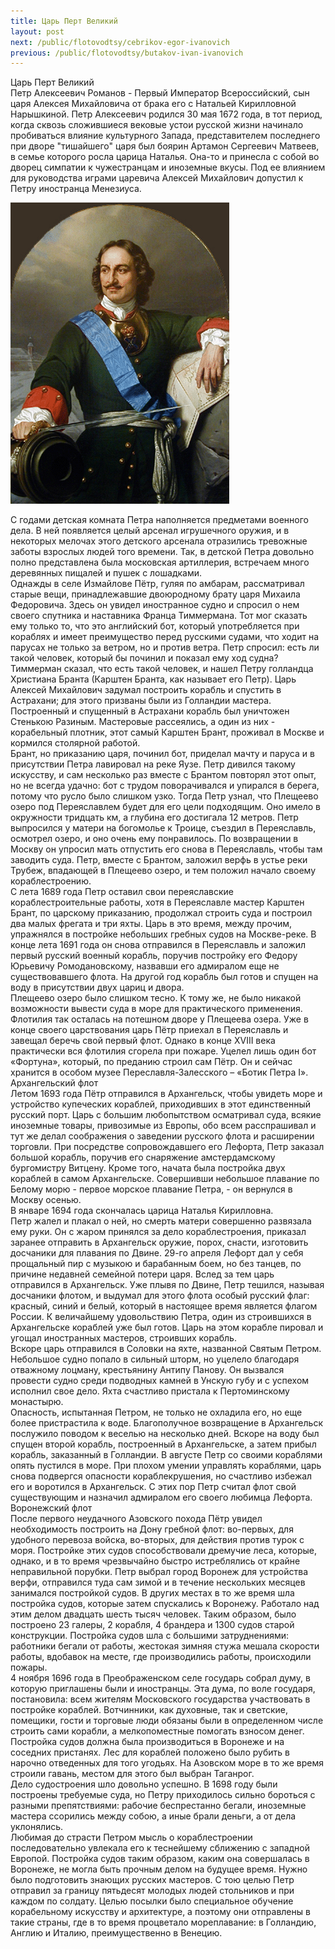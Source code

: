 ```yaml
---
title: Царь Перт Великий
layout: post
next: /public/flotovodtsy/cebrikov-egor-ivanovich
previous: /public/flotovodtsy/butakov-ivan-ivanovich
---
```


Царь Перт Великий   
Петр Алексеевич Романов - Первый Император Всероссийский, сын царя Алексея Михайловича от брака его с Натальей Кирилловной Нарышкиной. Петр Алексеевич родился 30 мая 1672 года, в тот период, когда сквозь сложившиеся вековые устои русской жизни начинало пробиваться влияние культурного Запада, представителем последнего при дворе "тишайшего" царя был боярин Артамон Сергеевич Матвеев, в семье которого росла царица Наталья. Она-то и принесла с собой во дворец симпатии к чужестранцам и иноземные вкусы. Под ее влиянием для руководства играми царевича Алексей Михайлович допустил к Петру иностранца Менезиуса.   
  

![](/assets/img/Petr_Pervyi.gif)  

  
С годами детская комната Петра наполняется предметами военного дела. В ней появляется целый арсенал игрушечного оружия, и в некоторых мелочах этого детского арсенала отразились тревожные заботы взрослых людей того времени. Так, в детской Петра довольно полно представлена была московская артиллерия, встречаем много деревянных пищалей и пушек с лошадками.   
Однажды в селе Измайлове Пётр, гуляя по амбарам, рассматривал старые вещи, принадлежавшие двоюродному брату царя Михаила Федоровича. Здесь он увидел иностранное судно и спросил о нем своего спутника и наставника Франца Тиммермана. Тот мог сказать ему только то, что это английский бот, который употребляется при кораблях и имеет преимущество перед русскими судами, что ходит на парусах не только за ветром, но и против ветра. Петр спросил: есть ли такой человек, который бы починил и показал ему ход судна? Тиммерман сказал, что есть такой человек, и нашел Петру голландца Христиана Бранта (Карштен Бранта, как называет его Петр). Царь Алексей Михайлович задумал построить корабль и спустить в Астрахани; для этого призваны были из Голландии мастера. Построенный и спущенный в Астрахани корабль был уничтожен Стенькою Разиным. Мастеровые рассеялись, а один из них - корабельный плотник, этот самый Карштен Брант, проживал в Москве и кормился столярной работой.   
Брант, но приказанию царя, починил бот, приделал мачту и паруса и в присутствии Петра лавировал на реке Яузе. Петр дивился такому искусству, и сам несколько раз вместе с Брантом повторял этот опыт, но не всегда удачно: бот с трудом поворачивался и упирался в берега, потому что русло было слишком узко. Тогда Петр узнал, что Плещеево озеро под Переяславлем будет для его цели подходящим. Оно имело в окружности тридцать км, а глубина его достигала 12 метров. Петр выпросился у матери на богомолье к Троице, съездил в Переяславль, осмотрел озеро, и оно очень ему понравилось. По возвращении в Москву он упросил мать отпустить его снова в Переяславль, чтобы там заводить суда. Петр, вместе с Брантом, заложил верфь в устье реки Трубеж, впадающей в Плещеево озеро, и тем положил начало своему кораблестроению.   
С лета 1689 года Петр оставил свои переяславские кораблестроительные работы, хотя в Переяславле мастер Карштен Брант, по царскому приказанию, продолжал строить суда и построил два малых фрегата и три яхты. Царь в это время, между прочим, упражнялся в постройке небольших гребных судов на Москве-реке. В конце лета 1691 года он снова отправился в Переяславль и заложил первый русский военный корабль, поручив постройку его Федору Юрьевичу Ромодановскому, назвавши его адмиралом еще не существовавшего флота. На другой год корабль был готов и спущен на воду в присутствии двух цариц и двора.  
Плещеево озеро было слишком тесно. К тому же, не было никакой возможности вывести суда в море для практического применения. Флотилия так осталась на потешном дворе у Плещеева озера. Уже в конце своего царствования царь Пётр приехал в Переяславль и завещал беречь свой первый флот. Однако в конце XVIII века практически вся флотилия сгорела при пожаре. Уцелел лишь один бот «Фортуна», который, по преданию строил сам Пётр. Он и сейчас хранится в особом музее Переславля-Залесского – «Ботик Петра I».  
Архангельский флот  
Летом 1693 года Пётр отправился в Архангельск, чтобы увидеть море и устройство купеческих кораблей, приходивших в этот единственный русский порт. Царь с большим любопытством осматривал суда, всякие иноземные товары, привозимые из Европы, обо всем расспрашивал и тут же делал соображения о заведении русского флота и расширении торговли. При посредстве сопровождавшего его Лефорта, Петр заказал большой корабль, поручив его снаряжение амстердамскому бургомистру Витцену. Кроме того, начата была постройка двух кораблей в самом Архангельске. Совершивши небольшое плавание по Белому морю - первое морское плавание Петра, - он вернулся в Москву осенью.  
В январе 1694 года скончалась царица Наталья Кирилловна.   
Петр жалел и плакал о ней, но смерть матери совершенно развязала ему руки. Он с жаром принялся за дело кораблестроения, приказал заранее отправить в Архангельск оружие, порох, снасти, изготовить досчаники для плавания по Двине. 29-го апреля Лефорт дал у себя прощальный пир с музыкою и барабанным боем, но без танцев, по причине недавней семейной потери царя. Вслед за тем царь отправился в Архангельск. Уже плывя по Двине, Петр тешился, называя досчаники флотом, и выдумал для этого флота особый русский флаг: красный, синий и белый, который в настоящее время является флагом России. К величайшему удовольствию Петра, один из строившихся в Архангельске кораблей уже был готов. Царь на этом корабле пировал и угощал иностранных мастеров, строивших корабль.   
Вскоре царь отправился в Соловки на яхте, названной Святым Петром. Небольшое судно попало в сильный шторм, но уцелело благодаря отважному лоцману, крестьянину Антипу Панову. Он вызвался провести судно среди подводных камней в Унскую губу и с успехом исполнил свое дело. Яхта счастливо пристала к Пертоминскому монастырю.   
Опасность, испытанная Петром, не только не охладила его, но еще более пристрастила к воде. Благополучное возвращение в Архангельск послужило поводом к веселью на несколько дней. Вскоре на воду был спущен второй корабль, построенный в Архангельске, а затем прибыл корабль, заказанный в Голландии. В августе Петр со своими кораблями опять пустился в море. При плохом умении управлять кораблями, царь снова подвергся опасности кораблекрушения, но счастливо избежал его и воротился в Архангельск. С этих пор Петр считал флот свой существующим и назначил адмиралом его своего любимца Лефорта.  
Воронежский флот  
После первого неудачного Азовского похода Пётр увидел необходимость построить на Дону гребной флот: во-первых, для удобного перевоза войска, во-вторых, для действия против турок с моря. Постройке этих судов способствовали дремучие леса, которые, однако, и в то время чрезвычайно быстро истреблялись от крайне неправильной порубки. Петр выбрал город Воронеж для устройства верфи, отправился туда сам зимой и в течение нескольких месяцев занимался постройкой судов. В других местах в то же время шла постройка судов, которые затем спускались к Воронежу. Работало над этим делом двадцать шесть тысяч человек. Таким образом, было построено 23 галеры, 2 корабля, 4 брандера и 1300 судов старой конструкции. Постройка судов шла с большими затруднениями: работники бегали от работы, жестокая зимняя стужа мешала скорости работы, вдобавок на месте, где производились работы, происходили пожары.  
4 ноября 1696 года в Преображенском селе государь собрал думу, в которую приглашены были и иностранцы. Эта дума, по воле государя, постановила: всем жителям Московского государства участвовать в постройке кораблей. Вотчинники, как духовные, так и светские, помещики, гости и торговые люди обязаны были в определенном числе строить сами корабли, а мелкопоместные помогать взносом денег. Постройка судов должна была производиться в Воронеже и на соседних пристанях. Лес для кораблей положено было рубить в нарочно отведенных для того угодьях. На Азовском море в то же время строили гавань, местом для этого был выбран Таганрог.   
Дело судостроения шло довольно успешно. В 1698 году были построены требуемые суда, но Петру приходилось сильно бороться с разными препятствиями: рабочие беспрестанно бегали, иноземные мастера ссорились между собою, а иные брали деньги, а от дела уклонялись.   
Любимая до страсти Петром мысль о кораблестроении последовательно увлекала его к теснейшему сближению с западной Европой. Постройка судов таким образом, каким она совершалась в Воронеже, не могла быть прочным делом на будущее время. Нужно было подготовить знающих русских мастеров. С тою целью Петр отправил за границу пятьдесят молодых людей стольников и при каждом по солдату. Целью посылки было специальное обучение корабельному искусству и архитектуре, а поэтому они отправлены в такие страны, где в то время процветало мореплавание: в Голландию, Англию и Италию, преимущественно в Венецию.  
 